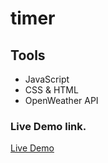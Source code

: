 # timer

## Tools

- JavaScript
- CSS & HTML
- OpenWeather API

### Live Demo link.

[Live Demo](https://timer-phi-virid.vercel.app/)
